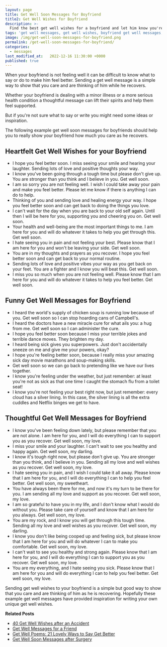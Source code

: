 ```yaml
---
layout: page
title: Get Well Soon Messages for Boyfriend
title2: Get Well Wishes for Boyfriend
description: >-
  Find the best get well wishes for a boyfriend and let him know you're thinking of him with these touching get well soon messages.
tags: 'get well messages, get well wishes, boyfriend get well messages, get well soon boyfriend'
image: /img/get-well-soon-messages-for-boyfriend.png
permalink: /get-well-soon-messages-for-boyfriend/
categories:
  - messages
last_modified_at:   2022-12-16 11:30:00 +0000
published: true
---
```



When your boyfriend is not feeling well it can be difficult to know what to say or do to make him feel better. Sending a get well message is a simple way to show that you care and are thinking of him while he recovers. 

Whether your boyfriend is dealing with a minor illness or a more serious health condition a thoughtful message can lift their spirits and help them feel supported.

But if you're not sure what to say or write you might need some ideas or inspiration.

The following example get well soon messages for boyfriends should help you to really show your boyfriend how much you care as he recovers. 

<h2>Heartfelt Get Well Wishes for your Boyfriend</h2>

<ul>
<li>I hope you feel better soon. I miss seeing your smile and hearing your laughter. Sending lots of love and positive thoughts your way.</li>
<li>I know you've been going through a tough time but please don't give up. You are stronger than you think and I believe in you. Get well soon.</li>
<li>I am so sorry you are not feeling well. I wish I could take away your pain and make you feel better. Please let me know if there is anything I can do to help.</li>
<li>Thinking of you and sending love and healing energy your way. I hope you feel better soon and can get back to doing the things you love.</li>
<li>I can't wait for the day when you are back to your old self again. Until then I will be here for you, supporting you and cheering you on. Get well soon.</li>
<li>Your health and well-being are the most important things to me. I am here for you and will do whatever it takes to help you get through this. Get well soon.</li>
<li>I hate seeing you in pain and not feeling your best. Please know that I am here for you and won't be leaving your side. Get well soon.</li>
<li>You are in my thoughts and prayers as you recover. I hope you feel better soon and can get back to your normal routine.</li>
<li>Sending lots of love and positive vibes your way as you get back on your feet. You are a fighter and I know you will beat this. Get well soon.</li>
<li>I miss you so much when you are not feeling well. Please know that I am here for you and will do whatever it takes to help you feel better. Get well soon.</li>
</ul>

<h2>Funny Get Well Messages for Boyfriend</h2>

<ul>
<li>I heard the world's supply of chicken soup is running low because of you. Get well soon so I can stop hoarding cans of Campbell's.</li>
<li>I heard the doctors have a new miracle cure for what ails you: a hug from me. Get well soon so I can administer the cure.</li>
<li>I hope you feel better soon because I miss your terrible jokes and terrible dance moves. They brighten my day.</li>
<li>I heard being sick gives you superpowers. Just don't accidentally sneeze on me and give me your powers, okay?</li>
<li>I hope you're feeling better soon, because I really miss your amazing sick day movie marathons and soup-making skills.</li>
<li>Get well soon so we can go back to pretending like we have our lives together.</li>
<li>I know you're feeling under the weather, but just remember: at least you're not as sick as that one time I caught the stomach flu from a toilet seat!</li>
<li>I know you're not feeling your best right now, but just remember: every cloud has a silver lining. In this case, the silver lining is all the extra cuddles and Netflix binges we get to have.</li>
</ul>

<h2>Thoughtful Get Well Messages for Boyfriend</h2>

<ul>
  <li>I know you've been feeling down lately, but please remember that you are not alone. I am here for you, and I will do everything I can to support you as you recover. Get well soon, my love.</li>
  <li>I miss your smile and your laughter. I can't wait to see you healthy and happy again. Get well soon, my darling.</li>
  <li>I know it's tough right now, but please don't give up. You are stronger than you think, and I believe in you. Sending all my love and well wishes as you recover. Get well soon, my love.</li>
  <li>I hate seeing you in pain, and I wish I could take it all away. Please know that I am here for you, and I will do everything I can to help you feel better. Get well soon, my sweetheart.</li>
  <li>You have always been there for me, and now it's my turn to be there for you. I am sending all my love and support as you recover. Get well soon, my love.</li>
  <li>I am so grateful to have you in my life, and I don't know what I would do without you. Please take care of yourself and know that I am here for you always. Get well soon, my love.</li>
  <li>You are my rock, and I know you will get through this tough time. Sending all my love and well wishes as you recover. Get well soon, my darling.</li>
  <li>I know you don't like being cooped up and feeling sick, but please know that I am here for you and will do whatever I can to make you comfortable. Get well soon, my love.</li>
  <li>I can't wait to see you healthy and strong again. Please know that I am here for you, and I will do everything I can to support you as you recover. Get well soon, my love.</li>
  <li>You are my everything, and I hate seeing you sick. Please know that I am here for you and will do everything I can to help you feel better. Get well soon, my love.</li>
</ul>

Sending get well wishes to your boyfriend is a simple but good way to show that you care and are thinking of him as he is recovering. Hopefully these example get well messages have provided inspiration for writing your own unique get well wishes.

<strong>Related Posts</strong>
<ul>
<li><a href="/get-well-wishes-after-an-accident/">40 Get Well Wishes after an Accident</a></li>
<li><a href="/get-well-soon-messages-for-a-friend/">Get Well Messages for a Friend</a></li>
<li><a href="/get-well-poems/">Get Well Poems: 21 Lovely Ways to Say Get Better</a></li>
<li><a href="/get-well-soon-messages-after-surgery/">Get Well Soon Messages after Surgery</a></li>
</ul>
